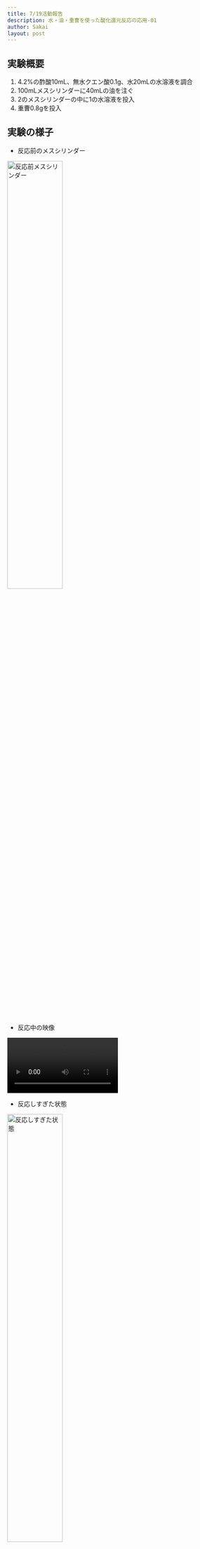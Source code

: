 ```yaml
---
title: 7/19活動報告
description: 水・油・重曹を使った酸化還元反応の応用-01
author: Sakai
layout: post
---
```

## 実験概要
1. 4.2%の酢酸10mL、無水クエン酸0.1g、水20mLの水溶液を調合
2. 100mLメスシリンダーに40mLの油を注ぐ
3. 2のメスシリンダーの中に1の水溶液を投入
4. 重曹0.8gを投入

## 実験の様子
- 反応前のメスシリンダー
<img src="https://jishukan-science-club.github.io/blog/media/CIMG0126.JPG" width="50%" alt="反応前メスシリンダー">

- 反応中の映像
<video width="50%" height="auto" controls>
  <source src="https://jishukan-science-club.github.io/blog/media/CIMG0127.MOV">
</video>

- 反応しすぎた状態
<img src="https://jishukan-science-club.github.io/blog/media/CIMG0132.JPG" width="50%" alt="反応しすぎた状態">

